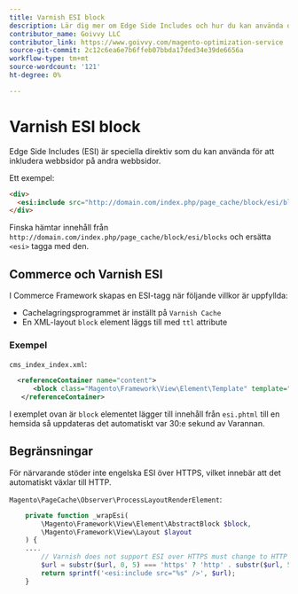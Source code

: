 ```yaml
---
title: Varnish ESI block
description: Lär dig mer om Edge Side Includes och hur du kan använda dem för att bädda in webbsidor.
contributor_name: Goivvy LLC
contributor_link: https://www.goivvy.com/magento-optimization-service
source-git-commit: 2c12c6ea6e7b6ffeb07bbda17ded34e39de6656a
workflow-type: tm+mt
source-wordcount: '121'
ht-degree: 0%

---
```



# Varnish ESI block

Edge Side Includes (ESI) är speciella direktiv som du kan använda för att inkludera webbsidor på andra webbsidor.

Ett exempel:

```html
<div>
  <esi:include src="http://domain.com/index.php/page_cache/block/esi/blocks"/>
</div>
```

Finska hämtar innehåll från `http://domain.com/index.php/page_cache/block/esi/blocks` och ersätta `<esi>` tagga med den.

## Commerce och Varnish ESI

I Commerce Framework skapas en ESI-tagg när följande villkor är uppfyllda:

- Cachelagringsprogrammet är inställt på `Varnish Cache`
- En XML-layout `block` element läggs till med `ttl` attribute

### Exempel

`cms_index_index.xml`:

```xml
  <referenceContainer name="content">
      <block class="Magento\Framework\View\Element\Template" template="Magento_Paypal::esi.phtml" ttl="30"/>
   </referenceContainer>
```

I exemplet ovan är `block` elementet lägger till innehåll från `esi.phtml` till en hemsida så uppdateras det automatiskt var 30:e sekund av Varannan.

## Begränsningar

För närvarande stöder inte engelska ESI över HTTPS, vilket innebär att det automatiskt växlar till HTTP.

`Magento\PageCache\Observer\ProcessLayoutRenderElement`:

```php
    private function _wrapEsi(
        \Magento\Framework\View\Element\AbstractBlock $block,
        \Magento\Framework\View\Layout $layout
    ) {
    ....
        // Varnish does not support ESI over HTTPS must change to HTTP
        $url = substr($url, 0, 5) === 'https' ? 'http' . substr($url, 5) : $url;
        return sprintf('<esi:include src="%s" />', $url);
    }
```
